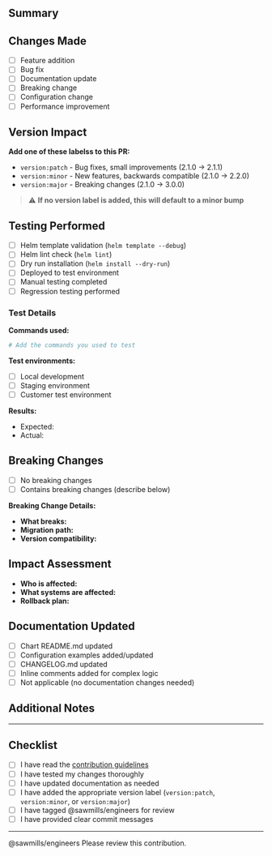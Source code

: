 ## Summary
<!-- Brief description of the changes made -->

## Changes Made
<!-- Check all that apply -->
- [ ] Feature addition
- [ ] Bug fix
- [ ] Documentation update
- [ ] Breaking change
- [ ] Configuration change
- [ ] Performance improvement

## Version Impact
<!-- REQUIRED: Select the appropriate version bump type -->
**Add one of these labelss to this PR:**
- `version:patch` - Bug fixes, small improvements (2.1.0 → 2.1.1)
- `version:minor` - New features, backwards compatible (2.1.0 → 2.2.0)  
- `version:major` - Breaking changes (2.1.0 → 3.0.0)

> ⚠️ **If no version label is added, this will default to a minor bump**

## Testing Performed
<!-- Check all that apply -->
- [ ] Helm template validation (`helm template --debug`)
- [ ] Helm lint check (`helm lint`)
- [ ] Dry run installation (`helm install --dry-run`)
- [ ] Deployed to test environment
- [ ] Manual testing completed
- [ ] Regression testing performed

### Test Details
<!-- Describe how you tested these changes -->
**Commands used:**
```bash
# Add the commands you used to test
```

**Test environments:**
- [ ] Local development
- [ ] Staging environment
- [ ] Customer test environment

**Results:**
- Expected: <!-- What you expected to happen -->
- Actual: <!-- What actually happened -->

## Breaking Changes
<!-- Check one -->
- [ ] No breaking changes
- [ ] Contains breaking changes (describe below)

**Breaking Change Details:**
<!-- If this is a breaking change, describe: -->
- **What breaks:** 
- **Migration path:** 
- **Version compatibility:** 

## Impact Assessment
<!-- Describe the impact of these changes -->
- **Who is affected:** 
- **What systems are affected:** 
- **Rollback plan:** 

## Documentation Updated
<!-- Check all that apply -->
- [ ] Chart README.md updated
- [ ] Configuration examples added/updated
- [ ] CHANGELOG.md updated
- [ ] Inline comments added for complex logic
- [ ] Not applicable (no documentation changes needed)

## Additional Notes
<!-- Any additional context, screenshots, or information -->

---

## Checklist
- [ ] I have read the [contribution guidelines](README.md#contributing)
- [ ] I have tested my changes thoroughly
- [ ] I have updated documentation as needed
- [ ] I have added the appropriate version label (`version:patch`, `version:minor`, or `version:major`)
- [ ] I have tagged @sawmills/engineers for review
- [ ] I have provided clear commit messages

---

@sawmills/engineers Please review this contribution. 